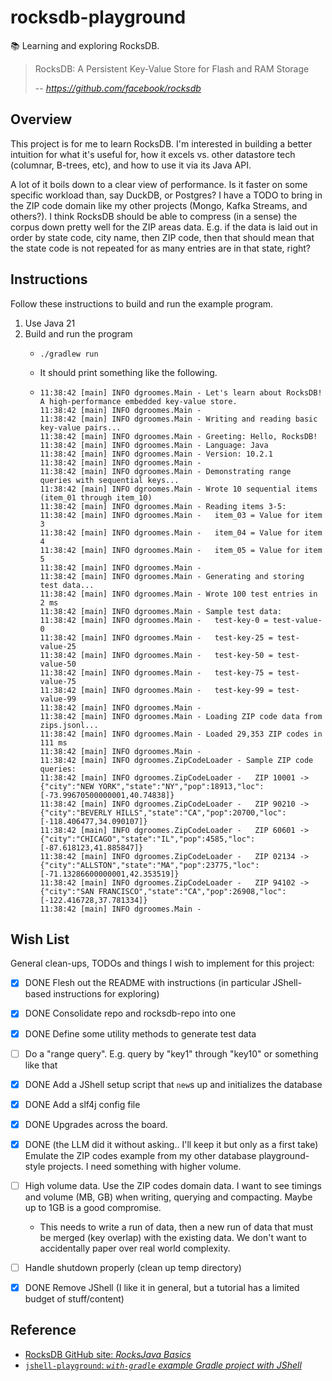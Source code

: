 # rocksdb-playground

📚 Learning and exploring RocksDB.

> RocksDB: A Persistent Key-Value Store for Flash and RAM Storage
> 
> -- <cite>https://github.com/facebook/rocksdb</cite>


## Overview

This project is for me to learn RocksDB. I'm interested in building a better intuition for what it's useful for, how it
excels vs. other datastore tech (columnar, B-trees, etc), and how to use it via its Java API.

A lot of it boils down to a clear view of performance. Is it faster on some specific workload than, say DuckDB, or Postgres? I have a TODO to bring in the ZIP code domain like my other projects (Mongo, Kafka Streams, and others?). I think RocksDB should be able to compress (in a sense) the corpus down pretty well for the ZIP areas data. E.g. if the data is laid out in order by state code, city name, then ZIP code, then that should mean that the state code is not repeated for as many entries are in that state, right?


## Instructions

Follow these instructions to build and run the example program.

1. Use Java 21
2. Build and run the program
   * ```shell
     ./gradlew run
     ```
   * It should print something like the following.
   * ```text
     11:38:42 [main] INFO dgroomes.Main - Let's learn about RocksDB! A high-performance embedded key-value store.
     11:38:42 [main] INFO dgroomes.Main - 
     11:38:42 [main] INFO dgroomes.Main - Writing and reading basic key-value pairs...
     11:38:42 [main] INFO dgroomes.Main - Greeting: Hello, RocksDB!
     11:38:42 [main] INFO dgroomes.Main - Language: Java
     11:38:42 [main] INFO dgroomes.Main - Version: 10.2.1
     11:38:42 [main] INFO dgroomes.Main - 
     11:38:42 [main] INFO dgroomes.Main - Demonstrating range queries with sequential keys...
     11:38:42 [main] INFO dgroomes.Main - Wrote 10 sequential items (item_01 through item_10)
     11:38:42 [main] INFO dgroomes.Main - Reading items 3-5:
     11:38:42 [main] INFO dgroomes.Main -   item_03 = Value for item 3
     11:38:42 [main] INFO dgroomes.Main -   item_04 = Value for item 4
     11:38:42 [main] INFO dgroomes.Main -   item_05 = Value for item 5
     11:38:42 [main] INFO dgroomes.Main - 
     11:38:42 [main] INFO dgroomes.Main - Generating and storing test data...
     11:38:42 [main] INFO dgroomes.Main - Wrote 100 test entries in 2 ms
     11:38:42 [main] INFO dgroomes.Main - Sample test data:
     11:38:42 [main] INFO dgroomes.Main -   test-key-0 = test-value-0
     11:38:42 [main] INFO dgroomes.Main -   test-key-25 = test-value-25
     11:38:42 [main] INFO dgroomes.Main -   test-key-50 = test-value-50
     11:38:42 [main] INFO dgroomes.Main -   test-key-75 = test-value-75
     11:38:42 [main] INFO dgroomes.Main -   test-key-99 = test-value-99
     11:38:42 [main] INFO dgroomes.Main - 
     11:38:42 [main] INFO dgroomes.Main - Loading ZIP code data from zips.jsonl...
     11:38:42 [main] INFO dgroomes.Main - Loaded 29,353 ZIP codes in 111 ms
     11:38:42 [main] INFO dgroomes.Main - 
     11:38:42 [main] INFO dgroomes.ZipCodeLoader - Sample ZIP code queries:
     11:38:42 [main] INFO dgroomes.ZipCodeLoader -   ZIP 10001 -> {"city":"NEW YORK","state":"NY","pop":18913,"loc":[-73.99670500000001,40.74838]}
     11:38:42 [main] INFO dgroomes.ZipCodeLoader -   ZIP 90210 -> {"city":"BEVERLY HILLS","state":"CA","pop":20700,"loc":[-118.406477,34.090107]}
     11:38:42 [main] INFO dgroomes.ZipCodeLoader -   ZIP 60601 -> {"city":"CHICAGO","state":"IL","pop":4585,"loc":[-87.618123,41.885847]}
     11:38:42 [main] INFO dgroomes.ZipCodeLoader -   ZIP 02134 -> {"city":"ALLSTON","state":"MA","pop":23775,"loc":[-71.13286600000001,42.353519]}
     11:38:42 [main] INFO dgroomes.ZipCodeLoader -   ZIP 94102 -> {"city":"SAN FRANCISCO","state":"CA","pop":26908,"loc":[-122.416728,37.781334]}
     11:38:42 [main] INFO dgroomes.Main - 
     ```


## Wish List

General clean-ups, TODOs and things I wish to implement for this project:

- [x] DONE Flesh out the README with instructions (in particular JShell-based instructions for exploring)
- [x] DONE Consolidate repo and rocksdb-repo into one
- [x] DONE Define some utility methods to generate test data
- [ ] Do a "range query". E.g. query by "key1" through "key10" or something like that
- [x] DONE Add a JShell setup script that `new`s up and initializes the database
- [x] DONE Add a slf4j config file
- [x] DONE Upgrades across the board.
- [x] DONE (the LLM did it without asking.. I'll keep it but only as a first take) Emulate the ZIP codes example from my other database playground-style projects. I need something with higher volume.
- [ ] High volume data. Use the ZIP codes domain data. I want to see timings and volume (MB, GB) when writing, querying and compacting. Maybe up to 1GB is a good compromise.
   * This needs to write a run of data, then a new run of data that must be merged (key overlap) with the existing data. We don't want to accidentally paper over real world complexity.
- [ ] Handle shutdown properly (clean up temp directory)
- [x] DONE Remove JShell (I like it in general, but a tutorial has a limited budget of stuff/content)


## Reference

- [RocksDB GitHub site: *RocksJava Basics*](https://github.com/facebook/rocksdb/wiki/RocksJava-Basics)
- [`jshell-playground`: *`with-gradle` example Gradle project with JShell*](https://github.com/dgroomes/jshell-playground)
